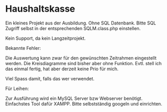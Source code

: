 # Haushaltskasse
Ein kleines Projekt aus der Ausbildung. 
Ohne SQL Datenbank. Bitte SQL Zugriff selbst in der entsprechenden SQLM.class.php einstellen.

Kein Support, da kein Langzeitprojekt. 

Bekannte Fehler:

Die Auswertung kann zwar für den gewünschten Zeitrahmen eingestellt werden. Die Kreisdiagramme sind bisher aber ohne Funktion. 
Evtl. stell ich das einmal fertig, hat aber derzeit keine Prio für mich.

Viel Spass damit, falls das wer verwendet.

Für Leihen: 

Zur Ausführung wird ein MySQL Server bzw Webserver benötigt. Einfachstes Tool dafür XAMPP. Bitte selbstständig googeln und einrichten.
